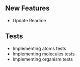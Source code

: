 ## New Features

- Update Readme

## Tests

- Implementing atoms tests
- Implementing molecules tests
- Implementing organism tests
